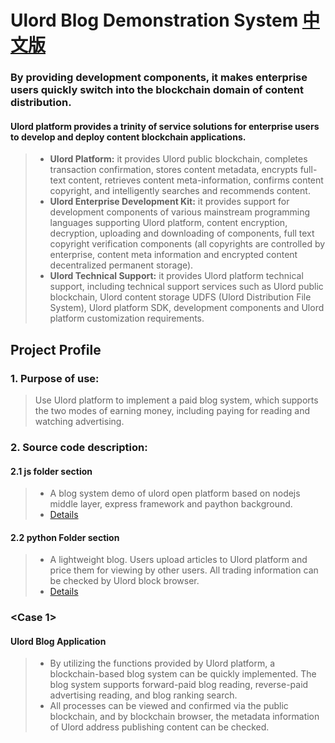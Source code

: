 ﻿# Ulord Blog Demonstration System [中文版](https://github.com/UlordChain/ulord-blog-demo/blob/master/README_ZH.md)
### By providing development components, it makes enterprise users quickly switch into the blockchain domain of content distribution.
#### Ulord platform provides a trinity of service solutions for enterprise users to develop and deploy content blockchain applications.
> * **Ulord Platform:** it provides Ulord public blockchain, completes transaction confirmation, stores content metadata, encrypts full-text content, retrieves content meta-information, confirms content copyright, and intelligently searches and recommends content.<br>
> * **Ulord Enterprise Development Kit:** it provides support for development components of various mainstream programming languages supporting Ulord platform, content encryption, decryption, uploading and downloading of components, full text copyright verification components (all copyrights are controlled by enterprise, content meta information and encrypted content decentralized permanent storage).<br>
> * **Ulord Technical Support:** it provides Ulord platform technical support, including technical support services such as Ulord public blockchain, Ulord content storage UDFS (Ulord Distribution File System), Ulord platform SDK, development components and Ulord platform customization requirements.




## Project Profile
### 1. Purpose of use:
> Use Ulord platform to implement a paid blog system, which supports the two modes of earning money, including paying for reading and watching advertising.
### 2. Source code description:
#### 2.1 js folder section
> * A blog system demo of ulord open platform based on nodejs middle layer, express framework and paython background.<br>
> * [Details](https://github.com/UlordChain/ulord-blog-demo/blob/master/js/README.MD)
#### 2.2 python Folder section
> * A lightweight blog. Users upload articles to Ulord platform and price them for viewing by other users. All trading information can be checked by Ulord block browser.<br>
> * [Details](https://github.com/UlordChain/ulord-blog-demo/blob/master/python/README.md)

### <Case 1>
#### Ulord Blog Application
> * By utilizing the functions provided by Ulord platform, a blockchain-based blog system can be quickly implemented. The blog system supports forward-paid blog reading, reverse-paid advertising reading, and blog ranking search.<br>
> * All processes can be viewed and confirmed via the public blockchain, and by blockchain browser, the metadata information of Ulord address publishing content can be checked.
